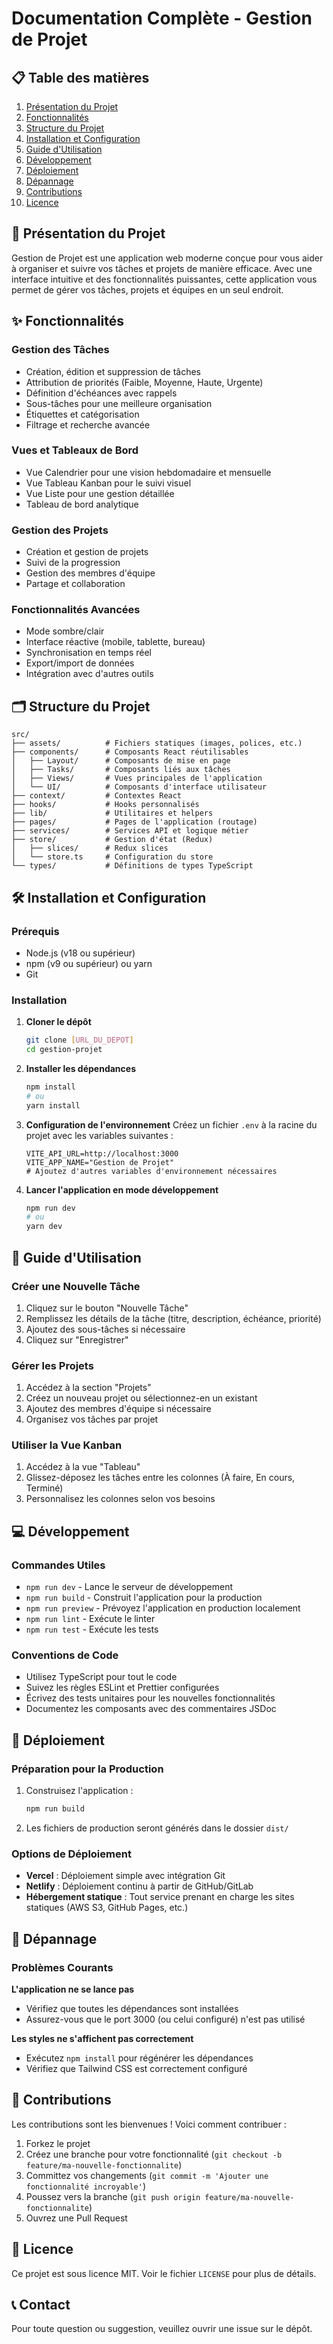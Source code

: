 # Documentation Complète - Gestion de Projet

## 📋 Table des matières
1. [Présentation du Projet](#-présentation-du-projet)
2. [Fonctionnalités](#-fonctionnalités)
3. [Structure du Projet](#-structure-du-projet)
4. [Installation et Configuration](#-installation-et-configuration)
5. [Guide d'Utilisation](#-guide-dutilisation)
6. [Développement](#-développement)
7. [Déploiement](#-déploiement)
8. [Dépannage](#-dépannage)
9. [Contributions](#-contributions)
10. [Licence](#-licence)

## 🌟 Présentation du Projet

Gestion de Projet est une application web moderne conçue pour vous aider à organiser et suivre vos tâches et projets de manière efficace. Avec une interface intuitive et des fonctionnalités puissantes, cette application vous permet de gérer vos tâches, projets et équipes en un seul endroit.

## ✨ Fonctionnalités

### Gestion des Tâches
- Création, édition et suppression de tâches
- Attribution de priorités (Faible, Moyenne, Haute, Urgente)
- Définition d'échéances avec rappels
- Sous-tâches pour une meilleure organisation
- Étiquettes et catégorisation
- Filtrage et recherche avancée

### Vues et Tableaux de Bord
- Vue Calendrier pour une vision hebdomadaire et mensuelle
- Vue Tableau Kanban pour le suivi visuel
- Vue Liste pour une gestion détaillée
- Tableau de bord analytique

### Gestion des Projets
- Création et gestion de projets
- Suivi de la progression
- Gestion des membres d'équipe
- Partage et collaboration

### Fonctionnalités Avancées
- Mode sombre/clair
- Interface réactive (mobile, tablette, bureau)
- Synchronisation en temps réel
- Export/import de données
- Intégration avec d'autres outils

## 🗂️ Structure du Projet

```
src/
├── assets/          # Fichiers statiques (images, polices, etc.)
├── components/      # Composants React réutilisables
│   ├── Layout/      # Composants de mise en page
│   ├── Tasks/       # Composants liés aux tâches
│   ├── Views/       # Vues principales de l'application
│   └── UI/          # Composants d'interface utilisateur
├── context/         # Contextes React
├── hooks/           # Hooks personnalisés
├── lib/             # Utilitaires et helpers
├── pages/           # Pages de l'application (routage)
├── services/        # Services API et logique métier
├── store/           # Gestion d'état (Redux)
│   ├── slices/      # Redux slices
│   └── store.ts     # Configuration du store
└── types/           # Définitions de types TypeScript
```

## 🛠️ Installation et Configuration

### Prérequis
- Node.js (v18 ou supérieur)
- npm (v9 ou supérieur) ou yarn
- Git

### Installation

1. **Cloner le dépôt**
   ```bash
   git clone [URL_DU_DEPOT]
   cd gestion-projet
   ```

2. **Installer les dépendances**
   ```bash
   npm install
   # ou
   yarn install
   ```

3. **Configuration de l'environnement**
   Créez un fichier `.env` à la racine du projet avec les variables suivantes :
   ```env
   VITE_API_URL=http://localhost:3000
   VITE_APP_NAME="Gestion de Projet"
   # Ajoutez d'autres variables d'environnement nécessaires
   ```

4. **Lancer l'application en mode développement**
   ```bash
   npm run dev
   # ou
   yarn dev
   ```

## 🚀 Guide d'Utilisation

### Créer une Nouvelle Tâche
1. Cliquez sur le bouton "Nouvelle Tâche"
2. Remplissez les détails de la tâche (titre, description, échéance, priorité)
3. Ajoutez des sous-tâches si nécessaire
4. Cliquez sur "Enregistrer"

### Gérer les Projets
1. Accédez à la section "Projets"
2. Créez un nouveau projet ou sélectionnez-en un existant
3. Ajoutez des membres d'équipe si nécessaire
4. Organisez vos tâches par projet

### Utiliser la Vue Kanban
1. Accédez à la vue "Tableau"
2. Glissez-déposez les tâches entre les colonnes (À faire, En cours, Terminé)
3. Personnalisez les colonnes selon vos besoins

## 💻 Développement

### Commandes Utiles

- `npm run dev` - Lance le serveur de développement
- `npm run build` - Construit l'application pour la production
- `npm run preview` - Prévoyez l'application en production localement
- `npm run lint` - Exécute le linter
- `npm run test` - Exécute les tests

### Conventions de Code
- Utilisez TypeScript pour tout le code
- Suivez les règles ESLint et Prettier configurées
- Écrivez des tests unitaires pour les nouvelles fonctionnalités
- Documentez les composants avec des commentaires JSDoc

## 🚀 Déploiement

### Préparation pour la Production
1. Construisez l'application :
   ```bash
   npm run build
   ```
2. Les fichiers de production seront générés dans le dossier `dist/`

### Options de Déploiement
- **Vercel** : Déploiement simple avec intégration Git
- **Netlify** : Déploiement continu à partir de GitHub/GitLab
- **Hébergement statique** : Tout service prenant en charge les sites statiques (AWS S3, GitHub Pages, etc.)

## 🐛 Dépannage

### Problèmes Courants

**L'application ne se lance pas**
- Vérifiez que toutes les dépendances sont installées
- Assurez-vous que le port 3000 (ou celui configuré) n'est pas utilisé

**Les styles ne s'affichent pas correctement**
- Exécutez `npm install` pour régénérer les dépendances
- Vérifiez que Tailwind CSS est correctement configuré

## 🤝 Contributions

Les contributions sont les bienvenues ! Voici comment contribuer :

1. Forkez le projet
2. Créez une branche pour votre fonctionnalité (`git checkout -b feature/ma-nouvelle-fonctionnalite`)
3. Committez vos changements (`git commit -m 'Ajouter une fonctionnalité incroyable'`)
4. Poussez vers la branche (`git push origin feature/ma-nouvelle-fonctionnalite`)
5. Ouvrez une Pull Request

## 📄 Licence

Ce projet est sous licence MIT. Voir le fichier `LICENSE` pour plus de détails.

## 📞 Contact

Pour toute question ou suggestion, veuillez ouvrir une issue sur le dépôt.
